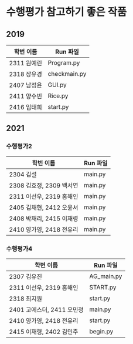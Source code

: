 # 수행평가 참고하기 좋은 작품
## 2019
| 학번 이름   | Run 파일     |
|-------------|--------------|
| 2311 원예린 | Program.py   |
| 2318 장유경 | checkmain.py |
| 2407 남정윤 | GUI.py       |
| 2411 양수빈 | Rice.py      |
| 2416 임태희 | start.py     |

## 2021
### 수행평가2
| 학번 이름               | Run 파일  |
|---------------------|---------|
| 2304 김설 | main.py |
| 2308 김효정, 2309 백서연 | main.py |
| 2311 이선우, 2319 홍해인 | main.py |
| 2405 김채현, 2412 오윤서 | main.py |
| 2408 박채리, 2415 이재령 | main.py |
| 2410 양가영, 2418 전유리 | main.py |
### 수행평가4
| 학번 이름               | Run 파일     |
|---------------------|------------|
| 2307 김유진            | AG_main.py |
| 2311 이선우, 2319 홍해인  | START.py   |
| 2318 최지원            | start.py   |
| 2401 고에스더, 2411 오민정 | main.py    |
| 2410 양가영, 2418 전유리  | start.py   |
| 2415 이재령, 2402 김민주  | begin.py   |
